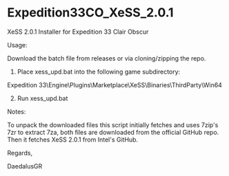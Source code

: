 # Expedition33CO_XeSS_2.0.1
XeSS 2.0.1 Installer for Expedition 33 Clair Obscur

Usage:

Download the batch file from releases or via cloning/zipping the repo.

1. Place xess_upd.bat into the following game subdirectory:

Expedition 33\Engine\Plugins\Marketplace\XeSS\Binaries\ThirdParty\Win64

2. Run xess_upd.bat


Notes:

To unpack the downloaded files this script initially fetches
and uses 7zip's 7zr to extract 7za,
both files are downloaded from the official GitHub repo.
Then it fetches XeSS 2.0.1 from Intel's GitHub.


Regards,

DaedalusGR
